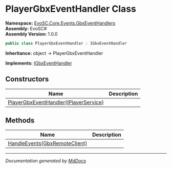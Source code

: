 ﻿<!--  
  <auto-generated>   
    The contents of this file were generated by a tool.  
    Changes to this file may be list if the file is regenerated  
  </auto-generated>   
-->

# PlayerGbxEventHandler Class

**Namespace:** [EvoSC.Core.Events.GbxEventHandlers](../index.md)  
**Assembly:** EvoSC\#  
**Assembly Version:** 1.0.0

```csharp
public class PlayerGbxEventHandler : IGbxEventHandler
```

**Inheritance:** object → PlayerGbxEventHandler

**Implements:** [IGbxEventHandler](../../../../Interfaces/IGbxEventHandler/index.md)

## Constructors

| Name                                                           | Description |
| -------------------------------------------------------------- | ----------- |
| [PlayerGbxEventHandler(IPlayerService)](constructors/index.md) |             |

## Methods

| Name                                                     | Description |
| -------------------------------------------------------- | ----------- |
| [HandleEvents(GbxRemoteClient)](methods/HandleEvents.md) |             |

___

*Documentation generated by [MdDocs](https://github.com/ap0llo/mddocs)*
